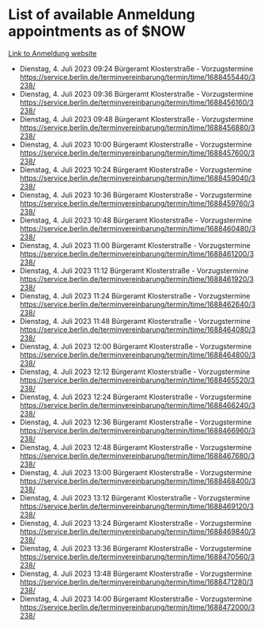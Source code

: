 # List of available Anmeldung appointments as of $NOW
[Link to Anmeldung website](https://service.berlin.de/terminvereinbarung/termin/tag.php?termin=1&anliegen[]=120686&dienstleisterlist=122210,122217,327316,122219,327312,122227,327314,122231,327346,122243,327348,122254,122252,329742,122260,329745,122262,329748,122271,327278,122273,327274,122277,327276,330436,122280,327294,122282,327290,122284,327292,122291,327270,122285,327266,122286,327264,122296,327268,150230,329760,122297,327286,122294,327284,122312,329763,122314,329775,122304,327330,122311,327334,122309,327332,317869,122281,327352,122279,329772,122283,122276,327324,122274,327326,122267,329766,122246,327318,122251,327320,122257,327322,122208,327298,122226,327300&herkunft=http%3A%2F%2Fservice.berlin.de%2Fdienstleistung%2F120686%2F)
- Dienstag, 4. Juli 2023 09:24 Bürgeramt Klosterstraße - Vorzugstermine https://service.berlin.de/terminvereinbarung/termin/time/1688455440/3238/
- Dienstag, 4. Juli 2023 09:36 Bürgeramt Klosterstraße - Vorzugstermine https://service.berlin.de/terminvereinbarung/termin/time/1688456160/3238/
- Dienstag, 4. Juli 2023 09:48 Bürgeramt Klosterstraße - Vorzugstermine https://service.berlin.de/terminvereinbarung/termin/time/1688456880/3238/
- Dienstag, 4. Juli 2023 10:00 Bürgeramt Klosterstraße - Vorzugstermine https://service.berlin.de/terminvereinbarung/termin/time/1688457600/3238/
- Dienstag, 4. Juli 2023 10:24 Bürgeramt Klosterstraße - Vorzugstermine https://service.berlin.de/terminvereinbarung/termin/time/1688459040/3238/
- Dienstag, 4. Juli 2023 10:36 Bürgeramt Klosterstraße - Vorzugstermine https://service.berlin.de/terminvereinbarung/termin/time/1688459760/3238/
- Dienstag, 4. Juli 2023 10:48 Bürgeramt Klosterstraße - Vorzugstermine https://service.berlin.de/terminvereinbarung/termin/time/1688460480/3238/
- Dienstag, 4. Juli 2023 11:00 Bürgeramt Klosterstraße - Vorzugstermine https://service.berlin.de/terminvereinbarung/termin/time/1688461200/3238/
- Dienstag, 4. Juli 2023 11:12 Bürgeramt Klosterstraße - Vorzugstermine https://service.berlin.de/terminvereinbarung/termin/time/1688461920/3238/
- Dienstag, 4. Juli 2023 11:24 Bürgeramt Klosterstraße - Vorzugstermine https://service.berlin.de/terminvereinbarung/termin/time/1688462640/3238/
- Dienstag, 4. Juli 2023 11:48 Bürgeramt Klosterstraße - Vorzugstermine https://service.berlin.de/terminvereinbarung/termin/time/1688464080/3238/
- Dienstag, 4. Juli 2023 12:00 Bürgeramt Klosterstraße - Vorzugstermine https://service.berlin.de/terminvereinbarung/termin/time/1688464800/3238/
- Dienstag, 4. Juli 2023 12:12 Bürgeramt Klosterstraße - Vorzugstermine https://service.berlin.de/terminvereinbarung/termin/time/1688465520/3238/
- Dienstag, 4. Juli 2023 12:24 Bürgeramt Klosterstraße - Vorzugstermine https://service.berlin.de/terminvereinbarung/termin/time/1688466240/3238/
- Dienstag, 4. Juli 2023 12:36 Bürgeramt Klosterstraße - Vorzugstermine https://service.berlin.de/terminvereinbarung/termin/time/1688466960/3238/
- Dienstag, 4. Juli 2023 12:48 Bürgeramt Klosterstraße - Vorzugstermine https://service.berlin.de/terminvereinbarung/termin/time/1688467680/3238/
- Dienstag, 4. Juli 2023 13:00 Bürgeramt Klosterstraße - Vorzugstermine https://service.berlin.de/terminvereinbarung/termin/time/1688468400/3238/
- Dienstag, 4. Juli 2023 13:12 Bürgeramt Klosterstraße - Vorzugstermine https://service.berlin.de/terminvereinbarung/termin/time/1688469120/3238/
- Dienstag, 4. Juli 2023 13:24 Bürgeramt Klosterstraße - Vorzugstermine https://service.berlin.de/terminvereinbarung/termin/time/1688469840/3238/
- Dienstag, 4. Juli 2023 13:36 Bürgeramt Klosterstraße - Vorzugstermine https://service.berlin.de/terminvereinbarung/termin/time/1688470560/3238/
- Dienstag, 4. Juli 2023 13:48 Bürgeramt Klosterstraße - Vorzugstermine https://service.berlin.de/terminvereinbarung/termin/time/1688471280/3238/
- Dienstag, 4. Juli 2023 14:00 Bürgeramt Klosterstraße - Vorzugstermine https://service.berlin.de/terminvereinbarung/termin/time/1688472000/3238/
